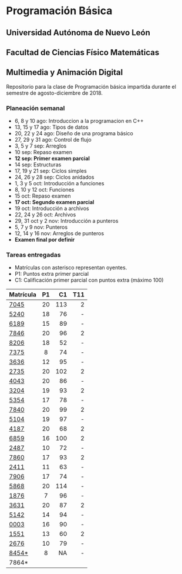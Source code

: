 # Programación Básica

## Universidad Autónoma de Nuevo León
## Facultad de Ciencias Físico Matemáticas
## Multimedia y Animación Digital

Repositorio para la clase de Programación básica impartida durante el semestre de agosto-diciembre de 2018.

### Planeación semanal

* 6, 8 y 10 ago: Introduccion a la programacion en C++
* 13, 15 y 17 ago: Tipos de datos
* 20, 22 y 24 ago: Diseño de una programa básico
* 27, 29 y 31 ago: Control de flujo
* 3, 5 y 7 sep: Arreglos
* 10 sep: Repaso examen
* **12 sep: Primer examen parcial**
* 14 sep: Estructuras
* 17, 19 y 21 sep: Ciclos simples
* 24, 26 y 28 sep: Ciclos anidados
* 1, 3 y 5 oct: Introducción a funciones
* 8, 10 y 12 oct: Funciones
* 15 oct: Repaso examen
* **17 oct: Segundo examen parcial**
* 19 oct: Introducción a archivos
* 22, 24 y 26 oct: Archivos
* 29, 31 oct y 2 nov: Introducción a punteros
* 5, 7 y 9 nov: Punteros
* 12, 14 y 16 nov: Arreglos de punteros
* **Examen final por definir**


### Tareas entregadas

* Matrículas con asterisco representan oyentes.
* P1: Puntos extra primer parcial
* C1: Calificación primer parcial con puntos extra (máximo 100)

| Matrícula                                                            | P1 |  C1 | T11 |
|:---------------------------------------------------------------------|:--:|----:|----:|
| [7045](https://github.com/Geekerxd/repositorio-de-gonzalo)           | 20 | 113 |   2 |
| [5240](https://github.com/gerardobecerra1/prograbasica2do.)          | 18 |  76 |   - |
| [6189](https://github.com/Componentlime69/trabajo-PB.git)            | 15 |  89 |   - |
| [7846](https://github.com/DonatoCalvillo/prograbasica)               | 20 |  96 |   2 |
| [8206](https://github.com/FranciscoJavierCamachoAlcala/Prograbacisa) | 18 |  52 |   - |
| [7375](https://github.com/dlcastrob/Programacion-Basica)             | 8  |  74 |   - |
| [3636](https://github.com/IsaiContreras/PogramBasicT)                | 12 |  95 |   - |
| [2735](https://github.com/JMCorreaGzz/Progra-Basica)                 | 20 | 102 |   2 |
| [4043](https://github.com/NancyCura/ProgramacioonBasica)             | 20 |  86 |   - |
| [3204](https://github.com/DanielGarciaMazatan/Repositorio)           | 19 |  93 |   2 |
| [5354](https://github.com/ValeriaGzan/PrograBasic)                   | 17 |  78 |   - |
| [7840](https://github.com/Rome1317/Programacion-Basica)              | 20 |  99 |   2 |
| [5104](https://github.com/elangeladri28/Pb-1805104)                  | 19 |  97 |   - |
| [4187](https://github.com/AlbertoHV23/1814187)                       | 20 |  68 |   2 |
| [6859](https://github.com/AldoIbarra/PBRepositorio1736859.git)       | 16 | 100 |   2 |
| [2487](https://github.com/emilio33moreno/repositorio-de-Emilio)      | 10 |  72 |   - |
| [7860](https://github.com/Angel03paredes/Programacion-basica.git)    | 17 |  93 |   2 |
| [2411](https://github.com/PamelaSRC/Progra)                          | 11 |  63 |   - |
| [7906](https://github.com/luciasarahi/Tarea-2)                       | 17 |  74 |   - |
| [5868](https://github.com/AlnOsvaldo/PB-1795868)                     | 20 | 114 |   - |
| [1876](https://github.com/LupeVillarreal/PB-Repositorio-1876-)       | 7  |  96 |   - |
| [3631](https://github.com/Diego1803631/Tareas)                       | 20 |  87 |   2 |
| [5142](https://github.com/Raycerk/Tareas)                            | 14 |  94 |   - |
| [0003](https://bitbucket.org/IssaValeria/programacion/src/master/)   | 16 |  90 |   - |
| [1551](https://github.com/VianeyHernandez/Tarea-3)                   | 13 |  60 |   2 |
| [2676](https://github.com/JLeonardoRM/Tareas-PB)                     | 10 |  79 |   - |
| [8454*](https://github.com/JairBunny/Luis-Jair)                      | 8  |  NA |   - |
| 7864*                                                                |    |     |     |